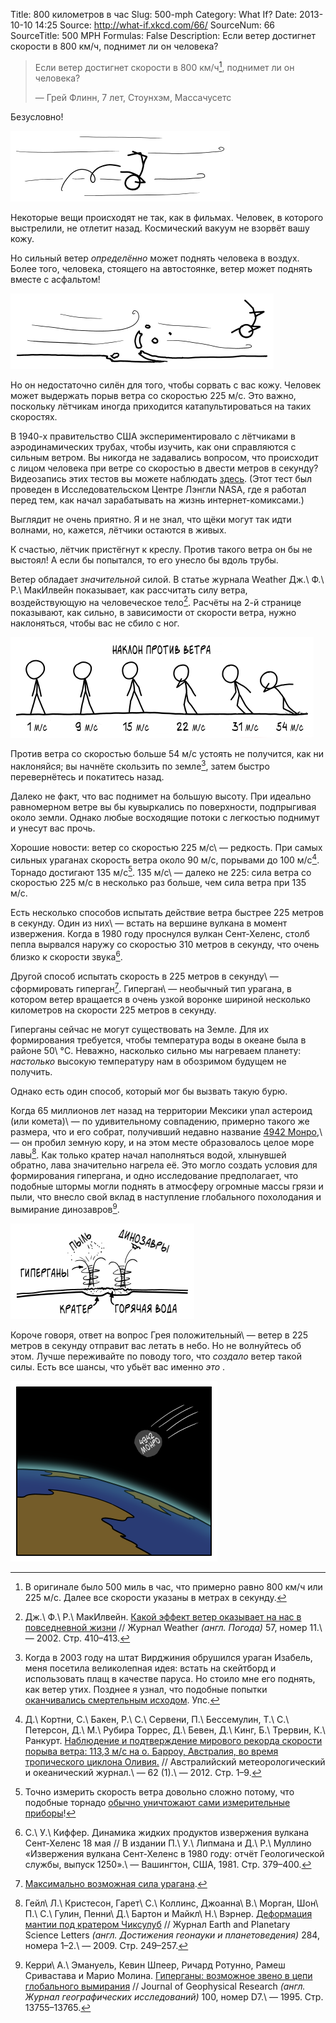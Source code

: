 Title: 800 километров в час
Slug: 500-mph
Category: What If?
Date: 2013-10-10 14:25
Source: http://what-if.xkcd.com/66/
SourceNum: 66
SourceTitle: 500 MPH
Formulas: False
Description: Если ветер достигнет скорости в 800 км/ч, поднимет ли он человека?

> Если ветер достигнет скорости в 800 км/ч[^a], поднимет ли он человека?
>
> — Грей Флинн, 7 лет, Стоунхэм, Массачусетс

[^a]: В оригинале было 500 миль в час, что примерно равно 800 км/ч или 225 м/с. Далее все скорости указаны в метрах в секунду.

Безусловно!

![](/uploads/066-500-mph/wind_pickup.png "Грей Флинн, 7 лет, стремительно покидает Стоунхэм, Массачусетс.")

Некоторые вещи происходят не так, как в фильмах. Человек, в которого выстрелили, не отлетит назад. Космический вакуум не взорвёт вашу кожу.

Но сильный ветер _определённо_ может поднять человека в воздух. Более того, человека, стоящего на автостоянке, ветер может поднять вместе с асфальтом!

![](/uploads/066-500-mph/wind_pavement.png "Самые сильные из торнадо часто срывают части дорожного полотна.")

Но он недостаточно силён для того, чтобы сорвать с вас кожу. Человек может выдержать порыв ветра со скоростью 225 м/с. Это важно, поскольку лётчикам иногда приходится катапультироваться на таких скоростях.

В 1940-х правительство США экспериментировало с лётчиками в аэродинамических трубах, чтобы изучить, как они справляются с сильным ветром. Вы никогда не задавались вопросом, что происходит с лицом человека при ветре со скоростью в двести метров в секунду? Видеозапись этих тестов вы можете наблюдать [здесь][1]. (Этот тест был проведен в Исследовательском Центре Лэнгли NASA, где я работал перед тем, как начал зарабатывать на жизнь интернет-комиксами.)

Выглядит не очень приятно. Я и не знал, что щёки могут так идти волнами, но, кажется, лётчики остаются в живых.

К счастью, лётчик пристёгнут к креслу. Против такого ветра он бы не выстоял! А если бы попытался, то его унесло бы вдоль трубы.

Ветер обладает _значительной_ силой. В статье журнала Weather Дж.\ Ф.\ Р.\ МакИлвейн показывает, как рассчитать силу ветра, воздействующую на человеческое тело[^1]. Расчёты на 2-й странице показывают, как сильно, в зависимости от скорости ветра, нужно наклоняться, чтобы вас не сбило с ног.

[^1]: Дж.\ Ф.\ Р.\ МакИлвейн. [Какой эффект ветер оказывает на нас в повседневной жизни][2] // Журнал Weather _(англ. Погода)_ 57, номер 11.\ — 2002. Стр. 410–413.

![](/uploads/066-500-mph/wind_lean_ru.png "Я ношу этот график с собой, чтобы в случае торнадо знать нужный наклон.")

Против ветра со скоростью больше 54 м/с устоять не получится, как ни наклоняйся; вы начнёте скользить по земле[^2], затем быстро перевернётесь и покатитесь назад.

[^2]: Когда в 2003 году на штат Вирджиния обрушился ураган Изабель, меня посетила великолепная идея: встать на скейтборд и использовать плащ в качестве паруса. Но стоило мне его поднять, как ветер утих. Позднее я узнал, что подобные попытки [оканчивались смертельным исходом][3]. Упс.

Далеко не факт, что вас поднимет на большую высоту. При идеально равномерном ветре вы бы кувыркались по поверхности, подпрыгивая около земли. Однако любые восходящие потоки с легкостью поднимут и унесут вас прочь.

Хорошие новости: ветер со скоростью 225 м/c\ — редкость. При самых сильных ураганах скорость ветра около 90 м/с, порывами до 100 м/с[^3]. Торнадо достигают 135 м/с[^4]. 135 м/с\ — далеко не 225: сила ветра со скоростью 225 м/c в несколько раз больше, чем сила ветра при 135 м/c.

[^3]: Д.\ Кортни, С.\ Бакен, Р.\ С.\ Сервени, П.\ Бессемулин, Т.\ С.\ Петерсон, Д.\ М.\ Рубира Торрес, Д.\ Бевен, Д.\ Кинг, Б.\ Трервин, К.\ Ранкурт. [Наблюдение и подтверждение мирового рекорда скорости порыва ветра: 113,3 м/с на о. Барроу, Австралия, во время тропического циклона Оливия.][4] // Австралийский метеорологический и океанический журнал.\ — 62 (1).\ — 2012. Стр. 1–9.

[^4]: Точно измерить скорость ветра довольно сложно потому, что подобные торнадо [обычно уничтожают сами измерительные приборы][5]!

Есть несколько способов испытать действие ветра быстрее 225 метров в секунду. Один из них\ — встать на вершине вулкана в момент извержения. Когда в 1980 году проснулся вулкан Сент-Хеленс, столб пепла вырвался наружу со скоростью 310 метров в секунду, что очень близко к скорости звука[^5].

[^5]: С.\ У.\ Киффер. Динамика жидких продуктов извержения вулкана Сент-Хеленс 18 мая // В издании П.\ У.\ Липмана и Д.\ Р.\ Муллино «Извержения вулкана Сент-Хеленс в 1980 году: отчёт Геологической службы, выпуск 1250».\ — Вашингтон, США, 1981. Стр. 379–400.

Другой способ испытать скорость в 225 метров в секунду\ — сформировать гиперган[^6]. Гиперган\ — необычный тип урагана, в котором ветер вращается в очень узкой воронке шириной несколько километров на скорости 225 метров в секунду.

[^6]: [Максимально возможная сила урагана][6].

Гиперганы сейчас не могут существовать на Земле. Для их формирования требуется, чтобы температура воды в океане была в районе 50\ °C. Неважно, насколько сильно мы нагреваем планету: _настолько_ высокую температуру нам в обозримом будущем не получить.

Однако есть один способ, который мог бы вызвать такую бурю.

Когда 65 миллионов лет назад на территории Мексики упал астероид (или комета)\ — по удивительному совпадению, примерно такого же размера, что и его собрат, получивший недавно название [4942 Монро][7],\ — он пробил земную кору, и на этом месте образовалось целое море лавы[^7]. Как только кратер начал наполняться водой, хлынувшей обратно, лава значительно нагрела её. Это могло создать условия для формирования гипергана, и одно исследование предполагает, что подобные штормы могли поднять в атмосферу огромные массы грязи и пыли, что внесло свой вклад в наступление глобального похолодания и вымирание динозавров[^8].

[^7]: Гейл\ Л.\ Кристесон, Гарет\ С.\ Коллинс, Джоанна\ В.\ Морган, Шон\ П.\ С.\ Гулин, Пенни\ Д.\ Бартон и Майкл\ Н.\ Вэрнер. [Деформация мантии под кратером Чиксулуб][8] // Журнал Earth and Planetary Science Letters _(англ. Достижения геонауки и планетоведения)_ 284, номера 1–2.\ — 2009. Стр. 249–257.

[^8]: Керри\ А.\ Эмануель, Кевин Шпеер, Ричард Ротунно, Рамеш Сривастава и Марио Молина. [Гиперганы: возможное звено в цепи глобального вымирания][9] // Journal of Geophysical Research _(англ. Журнал географических исследований)_ 100, номер D7.\ — 1995. Стр. 13755–13765.

![](/uploads/066-500-mph/wind_hypercane_ru.png "Это настолько круто, что может и сработать.")

Короче говоря, ответ на вопрос Грея положительный\ — ветер в 225 метров в секунду отправит вас летать в небо. Но не волнуйтесь об этом. Лучше переживайте по поводу того, что _создало_ ветер такой силы. Есть все шансы, что убьёт вас именно _это_ .

![](/uploads/066-500-mph/wind_asteroid_ru.png "Я работаю над тем, чтобы воплотить этот сценарий в жизнь.")

[1]: http://www.youtube.com/watch?v=IU4SDDNXuUA

[2]: http://onlinelibrary.wiley.com/doi/10.1256/wea.29.02/pdf

[3]: http://www.dailymail.co.uk/news/article-1327705/Kite-surfer-28-dies-gale-drags-100mph-beach-drops-50ft.html

[4]: http://www.bom.gov.au/amoj/docs/2012/courtney_hres.pdf

[5]: http://www.spc.noaa.gov/faq/tornado/#History

[6]: http://wind.mit.edu/~emanuel/holem/holem.html

[7]: /asteroid-4942-munroe/

[8]: https://spiral.imperial.ac.uk/bitstream/10044/1/4214/1/icpub.pdf

[9]: ftp://texmex.mit.edu/pub/emanuel/PAPERS/hypercane95.pdf
